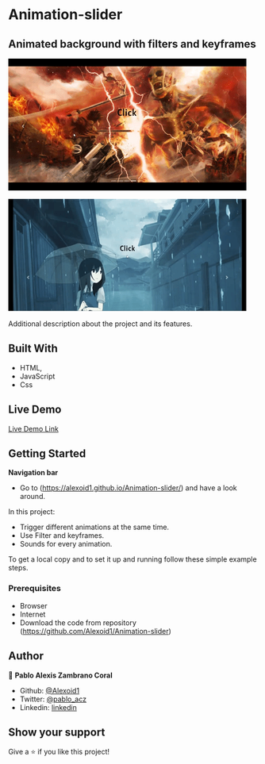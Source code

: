 # Animation-slider

## Animated background with filters and keyframes




![screenshot](./imagenes/CssSaturation.gif)


![screenshot](./imagenes/Rain.gif)

Additional description about the project and its features.

## Built With

- HTML,
- JavaScript
- Css

## Live Demo

[Live Demo Link](https://alexoid1.github.io/Animation-slider/)


## Getting Started

**Navigation bar**
- Go to (https://alexoid1.github.io/Animation-slider/) and have a look around. 




In this project:

- Trigger different animations at the same time.
- Use Filter and keyframes.
- Sounds for every animation.




To get a local copy  and to set it up and running follow these simple example steps.

### Prerequisites

- Browser
- Internet
- Download the code from repository (https://github.com/Alexoid1/Animation-slider)


## Author

👤 **Pablo Alexis Zambrano Coral**

- Github: [@Alexoid1](https://github.com/Alexoid1)
- Twitter: [@pablo_acz](https://twitter.com/pablo_acz)
- Linkedin: [linkedin](https://www.linkedin.com/in/pablo-alexis-zambrano-coral-7a614a189/)



## Show your support

Give a ⭐️ if you like this project!
